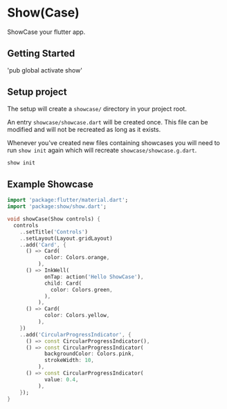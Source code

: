 # Show(Case)

ShowCase your flutter app.

## Getting Started

'pub global activate show'

## Setup project 

The setup will create a `showcase/` directory in your project root.

An entry `showcase/showcase.dart` will be created once.
This file can be modified and will not be recreated as long as it exists.

Whenever you've created new files containing showcases you will need to  
run `show init` again which will recreate `showcase/showcase.g.dart`.

```bash
show init
```

## Example Showcase

```dart
import 'package:flutter/material.dart';
import 'package:show/show.dart';

void showCase(Show controls) {
  controls
    ..setTitle('Controls')
    ..setLayout(Layout.gridLayout)
    ..add('Card', {
      () => Card(
            color: Colors.orange,
          ),
      () => InkWell(
            onTap: action('Hello ShowCase'),
            child: Card(
              color: Colors.green,
            ),
          ),
      () => Card(
            color: Colors.yellow,
          ),
    })
    ..add('CircularProgressIndicator', {
      () => const CircularProgressIndicator(),
      () => const CircularProgressIndicator(
            backgroundColor: Colors.pink,
            strokeWidth: 10,
          ),
      () => const CircularProgressIndicator(
            value: 0.4,
          ),
    });
}
```
